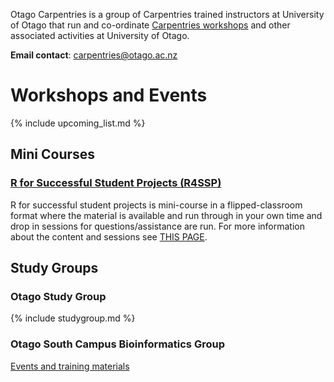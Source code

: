 Otago Carpentries is a group of Carpentries trained instructors at University of Otago that run and co-ordinate [Carpentries workshops](https://carpentries.org) and other associated activities at University of Otago. 

**Email contact**: carpentries@otago.ac.nz

# Workshops and Events


{% include upcoming_list.md %}


## Mini Courses

### [R for Successful Student Projects (R4SSP)](r4ssp) 

R for successful student projects is mini-course in a flipped-classroom format where the material is available and run through in your own time and drop in sessions for questions/assistance are run. For more information about the content and sessions see [THIS PAGE](https://rtis-training.github.io/r4ssp).

## Study Groups

### Otago Study Group

{% include studygroup.md %}

### Otago South Campus Bioinformatics Group

[Events and training materials](https://otagomohio.github.io/)
